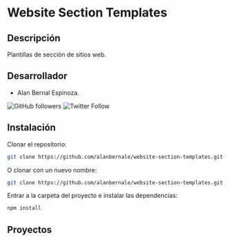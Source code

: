 # Website Section Templates

## Descripción
Plantillas de sección de sitios web.

## Desarrollador
- Alan Bernal Espinoza.

![GitHub followers](https://img.shields.io/github/followers/alanbernale?label=%C2%A1Follow%20me%21&style=social)
![Twitter Follow](https://img.shields.io/twitter/follow/alanbernale?label=%C2%A1Follow%20me%21&style=social)

## Instalación
Clonar el repositorio:

```bash
git clone https://github.com/alanbernale/website-section-templates.git
```

O clonar con un nuevo nombre:

```bash
git clone https://github.com/alanbernale/website-section-templates.git [nuevo_nombre]
```

Entrar a la carpeta del proyecto e instalar las dependencias:

```bash
npm install
```

## Proyectos
